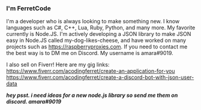 ### I'm FerretCode

I'm a developer who is always looking to make something new. I know languages such as C#, C++, Lua, Ruby, Python, and many more. My favorite currently is Node.JS.
I'm actively developing a JSON library to make JSON easy in Node.JS called my-dog-likes-cheese, and have worked on many projects such as https://raspberryproxies.com.
If you need to contact me the best way is to DM me on Discord. My username is amara#9019.

I also sell on Fiverr! Here are my gig links:
https://www.fiverr.com/acodingferret/create-an-application-for-you
https://www.fiverr.com/acodingferret/create-a-discord-bot-with-json-user-data

***hey psst. i need ideas for a new node.js library so send me them on discord. amara#9019***
